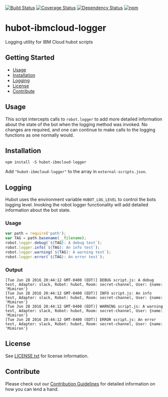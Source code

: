 [![Build Status](https://travis-ci.org/ibm-cloud-solutions/hubot-ibmcloud-logger.svg?branch=master)](https://travis-ci.org/ibm-cloud-solutions/hubot-ibmcloud-logger)
[![Coverage Status](https://coveralls.io/repos/github/ibm-cloud-solutions/hubot-ibmcloud-logger/badge.svg?branch=master)](https://coveralls.io/github/ibm-cloud-solutions/hubot-ibmcloud-logger?branch=master)
[![Dependency Status](https://dependencyci.com/github/ibm-cloud-solutions/hubot-ibmcloud-logger/badge)](https://dependencyci.com/github/ibm-cloud-solutions/hubot-ibmcloud-logger)
[![npm](https://img.shields.io/npm/v/hubot-ibmcloud-logger.svg?maxAge=2592000)](https://www.npmjs.com/package/hubot-ibmcloud-logger)

# hubot-ibmcloud-logger

Logging utility for IBM Cloud hubot scripts

## Getting Started
  * [Usage](#usage)
  * [Installation](#installation)
  * [Logging](#logging)
  * [License](#license)
  * [Contribute](#contribute)

## Usage <a id="usage"></a>
This script intercepts calls to `robot.logger` to add more detailed information about the state of the bot when the logging method was invoked. No changes are required, and one can continue to make calls to the logging functions as one normally would.

## Installation <a id="installation"></a>
```shell
npm install -S hubot-ibmcloud-logger
```
Add `"hubot-ibmcloud-logger"` to the array in `external-scripts.json`.

## Logging <a id="logging"></a>
Hubot uses the environment variable `HUBOT_LOG_LEVEL` to control the bots logging level. Invoking the robot logger functionality will add detailed information about the bot state.

### Usage
```javascript
var path = require('path');
var TAG = path.basename(__filename);
robot.logger.debug(`${TAG}: A debug test`);
robot.logger.info(`${TAG}: An info test`);
robot.logger.warning(`${TAG}: A warning test`);
robot.logger.error(`${TAG}: An error test`);
```

### Output
```
[Tue Jun 28 2016 20:44:12 GMT-0400 (EDT)] DEBUG script.js: A debug test, Adapter: slack, Robot: hubot, Room: secret-channel, User: {name: 'Mimiron'}
[Tue Jun 28 2016 20:44:12 GMT-0400 (EDT)] INFO script.js: An info test, Adapter: slack, Robot: hubot, Room: secret-channel, User: {name: 'Mimiron'}
[Tue Jun 28 2016 20:44:12 GMT-0400 (EDT)] WARNING script.js: A warning test, Adapter: slack, Robot: hubot, Room: secret-channel, User: {name: 'Mimiron'}
[Tue Jun 28 2016 20:44:12 GMT-0400 (EDT)] ERROR script.js: An error test, Adapter: slack, Robot: hubot, Room: secret-channel, User: {name: 'Mimiron'}
```

## License <a id="license"></a>

See [LICENSE.txt](./LICENSE.txt) for license information.

## Contribute <a id="contribute"></a>

Please check out our [Contribution Guidelines](./CONTRIBUTING.md) for detailed information on how you can lend a hand.
